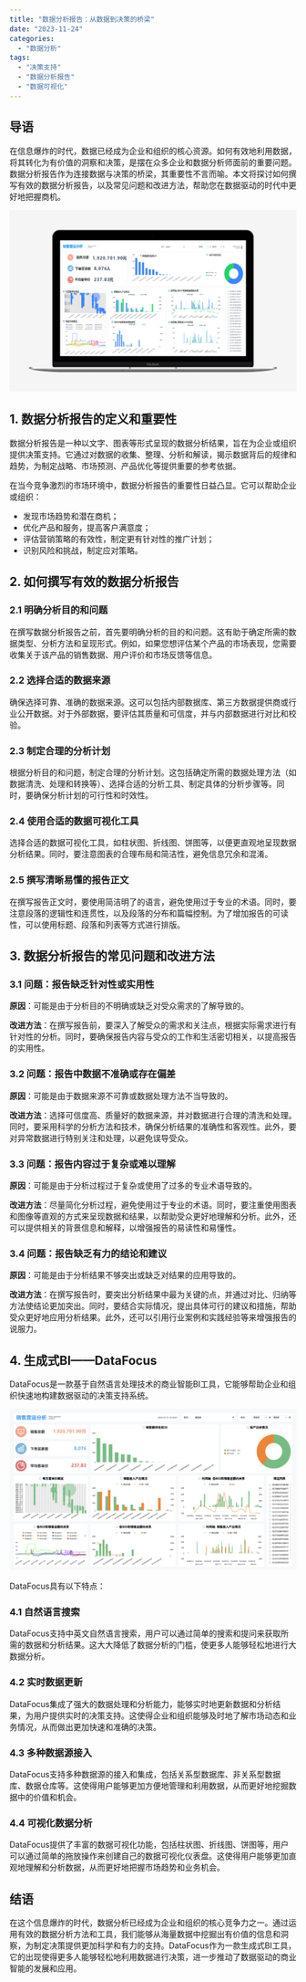 ```yaml
---
title: "数据分析报告：从数据到决策的桥梁"
date: "2023-11-24"
categories: 
  - "数据分析"
tags: 
  - "决策支持"
  - "数据分析报告"
  - "数据可视化"
---
```


## **导语**

在信息爆炸的时代，数据已经成为企业和组织的核心资源。如何有效地利用数据，将其转化为有价值的洞察和决策，是摆在众多企业和数据分析师面前的重要问题。数据分析报告作为连接数据与决策的桥梁，其重要性不言而喻。本文将探讨如何撰写有效的数据分析报告，以及常见问题和改进方法，帮助您在数据驱动的时代中更好地把握商机。

![](images/1697699869-%E9%94%80%E5%94%AE01-Macbook.png)

## **1\. 数据分析报告的定义和重要性**

数据分析报告是一种以文字、图表等形式呈现的数据分析结果，旨在为企业或组织提供决策支持。它通过对数据的收集、整理、分析和解读，揭示数据背后的规律和趋势，为制定战略、市场预测、产品优化等提供重要的参考依据。

在当今竞争激烈的市场环境中，数据分析报告的重要性日益凸显。它可以帮助企业或组织：

- 发现市场趋势和潜在商机；
- 优化产品和服务，提高客户满意度；
- 评估营销策略的有效性，制定更有针对性的推广计划；
- 识别风险和挑战，制定应对策略。

## **2\. 如何撰写有效的数据分析报告**

### **2.1 明确分析目的和问题**

在撰写数据分析报告之前，首先要明确分析的目的和问题。这有助于确定所需的数据类型、分析方法和呈现形式。例如，如果您想评估某个产品的市场表现，您需要收集关于该产品的销售数据、用户评价和市场反馈等信息。

### **2.2 选择合适的数据来源**

确保选择可靠、准确的数据来源。这可以包括内部数据库、第三方数据提供商或行业公开数据。对于外部数据，要评估其质量和可信度，并与内部数据进行对比和校验。

### **2.3 制定合理的分析计划**

根据分析目的和问题，制定合理的分析计划。这包括确定所需的数据处理方法（如数据清洗、处理和转换等）、选择合适的分析工具、制定具体的分析步骤等。同时，要确保分析计划的可行性和时效性。

### **2.4 使用合适的数据可视化工具**

选择合适的数据可视化工具，如柱状图、折线图、饼图等，以便更直观地呈现数据分析结果。同时，要注意图表的合理布局和简洁性，避免信息冗余和混淆。

### **2.5 撰写清晰易懂的报告正文**

在撰写报告正文时，要使用简洁明了的语言，避免使用过于专业的术语。同时，要注意段落的逻辑性和连贯性，以及段落的分布和篇幅控制。为了增加报告的可读性，可以使用标题、段落和列表等方式进行排版。

## **3\. 数据分析报告的常见问题和改进方法**

### **3.1 问题：报告缺乏针对性或实用性**

**原因**：可能是由于分析目的不明确或缺乏对受众需求的了解导致的。

**改进方法**：在撰写报告前，要深入了解受众的需求和关注点，根据实际需求进行有针对性的分析。同时，要确保报告内容与受众的工作和生活密切相关，以提高报告的实用性。

### **3.2 问题：报告中数据不准确或存在偏差**

**原因**：可能是由于数据来源不可靠或数据处理方法不当导致的。

**改进方法**：选择可信度高、质量好的数据来源，并对数据进行合理的清洗和处理。同时，要采用科学的分析方法和技术，确保分析结果的准确性和客观性。此外，要对异常数据进行特别关注和处理，以避免误导受众。

### 3.3 问题：报告内容过于复杂或难以理解

**原因**：可能是由于分析过程过于复杂或使用了过多的专业术语导致的。

**改进方法**：尽量简化分析过程，避免使用过于专业的术语。同时，要注重使用图表和图像等直观的方式来呈现数据和结果，以帮助受众更好地理解和分析。此外，还可以提供相关的背景信息和解释，以增强报告的易读性和易懂性。

### 3.4 问题：报告缺乏有力的结论和建议

**原因**：可能是由于分析结果不够突出或缺乏对结果的应用导致的。

**改进方法**：在撰写报告时，要突出分析结果中最为关键的点，并通过对比、归纳等方法使结论更加突出。同时，要结合实际情况，提出具体可行的建议和措施，帮助受众更好地应用分析结果。此外，还可以引用行业案例和实践经验等来增强报告的说服力。

## **4\. 生成式BI——DataFocus**

DataFocus是一款基于自然语言处理技术的商业智能BI工具，它能够帮助企业和组织快速地构建数据驱动的决策支持系统。

![](images/1692928509-%E7%94%B5%E5%95%86%E9%94%80%E5%94%AE.png)

DataFocus具有以下特点：

### 4.1 自然语言搜索

DataFocus支持中英文自然语言搜索，用户可以通过简单的搜索和提问来获取所需的数据和分析结果。这大大降低了数据分析的门槛，使更多人能够轻松地进行大数据分析。

### 4.2 实时数据更新

DataFocus集成了强大的数据处理和分析能力，能够实时地更新数据和分析结果，为用户提供实时的决策支持。这使得企业和组织能够及时地了解市场动态和业务情况，从而做出更加快速和准确的决策。

### 4.3 多种数据源接入

DataFocus支持多种数据源的接入和集成，包括关系型数据库、非关系型数据库、数据仓库等。这使得用户能够更加方便地管理和利用数据，从而更好地挖掘数据中的价值和机会。

### 4.4 可视化数据分析

DataFocus提供了丰富的数据可视化功能，包括柱状图、折线图、饼图等，用户可以通过简单的拖放操作来创建自己的数据可视化仪表盘。这使得用户能够更加直观地理解和分析数据，从而更好地把握市场趋势和业务机会。

## **结语**

在这个信息爆炸的时代，数据分析已经成为企业和组织的核心竞争力之一。通过运用有效的数据分析方法和工具，我们能够从海量数据中挖掘出有价值的信息和洞察，为制定决策提供更加科学和有力的支持。DataFocus作为一款生成式BI工具，它的出现使得更多人能够轻松地利用数据进行决策，进一步推动了数据驱动的商业智能的发展和应用。
